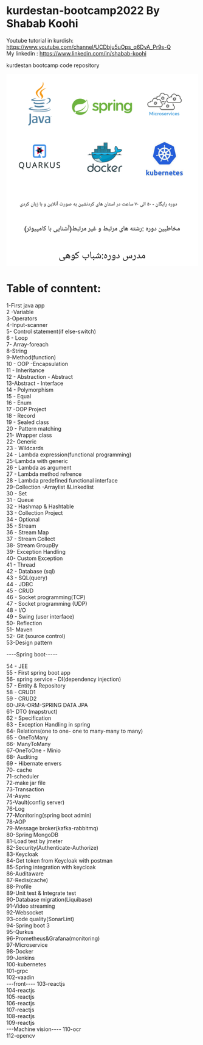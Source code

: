 # kurdestan-bootcamp2022 By Shabab Koohi </br>
 Youtube tutorial in kurdish: https://www.youtube.com/channel/UCDbju5uOps_q6DvA_Pr9s-Q  </br>
My linkedin : https://www.linkedin.com/in/shabab-koohi </br>

kurdestan bootcamp code repository

![Screenshot](KurdestanBootcamp.jpg)
# Table of conntent:</br>
1-First java app </br>
2 -Variable</br>
3-Operators</br>
4-Input-scanner</br>
5- Control statement(if else-switch)</br>
6 - Loop</br>
7- Array-foreach </br>
8-String </br>
9-Method(function) </br>
10 - OOP -Encapsulation </br>
11 - Inheritance </br>
12 - Abstraction - Abstract </br>
13-Abstract - Interface </br>
14 - Polymorphism </br>
15 - Equal </br>
16 - Enum </br>
17 -OOP Project </br>
18 - Record </br>
19 - Sealed class </br>
20 - Pattern matching </br>
21- Wrapper class </br>
22- Generic </br>
23 - Wildcards </br>
24 - Lambda expression(functional programming) </br>
25-Lambda with generic </br>
26 - Lambda as argument </br>
27 - Lambda method refrence </br>
28 - Lambda predefined functional interface </br>
29-Collection -Arraylist &Linkedlist </br>
30 - Set </br>
31 - Queue  </br>
32 - Hashmap & Hashtable </br>
33  - Collection Project </br>
34  - Optional </br>
35 - Stream   </br>
36 - Stream  Map </br>
37 - Stream  Collect </br>
38- Stream  GroupBy </br>
39- Exception Handling </br>
40- Custom Exception  </br>
41 - Thread </br>
42 - Database (sql) </br>
43  - SQL(query) </br>
44 - JDBC </br>
45 - CRUD </br>
46 - Socket programming(TCP) </br>
47 - Socket programming (UDP) </br>
48  -  I/O </br>
49  - Swing (user interface) </br>
50- Reflection </br>
51- Maven </br>
52- Git (source control) </br>
53-Design pattern </br>

----Spring boot-----

54 - JEE </br>
55 - First spring boot app </br>
56- spring service - DI(dependency injection) </br>
57 - Entity & Repository </br>
58  - CRUD1</br>
59 - CRUD2 </br>
60-JPA-ORM-SPRING DATA JPA </br>
61- DTO (mapstruct) </br>
62 - Specification </br>
63 - Exception Handling in spring  </br>
64- Relations(one to one- one to many-many to many) </br>
65 - OneToMany </br>
66- ManyToMany </br>
67-OneToOne - Minio </br>
68- Auditing </br>
69 - Hibernate envers </br>
70- cache </br>
71-scheduler </br>
72-make jar file </br>
73-Transaction </br>
74-Async </br>
75-Vault(config server) </br>
76-Log </br>
77-Monitoring(spring boot admin) </br>
78-AOP </br>
79-Message broker(kafka-rabbitmq) </br>
80-Spring MongoDB </br>
81-Load test by jmeter </br>
82-Security(Authenticate-Authorize) </br>
83-Keycloak </br>
84-Get token from Keycloak with postman </br>
85-Spring integration with keycloak </br>
86-Auditaware </br>
87-Redis(cache) </br>
88-Profile </br>
89-Unit test & Integrate test </br>
90-Database migration(Liquibase) </br>
91-Video streaming</br>
92-Websocket </br>
93-code quality(SonarLint)</br>
94-Spring boot 3 </br>
95-Qurkus  </br>
96-Prometheus&Grafana(monitoring) </br>
97-Microservice </br>
98-Docker </br>
99-Jenkins </br>
100-kubernetes </br>
101-grpc </br>
102-vaadin </br>
---front---- 
103-reactjs </br>
104-reactjs </br>
105-reactjs </br>
106-reactjs </br>
107-reactjs </br>
108-reactjs </br>
109-reactjs </br>
---Machine vision----
110-ocr </br>
112-opencv </br>
